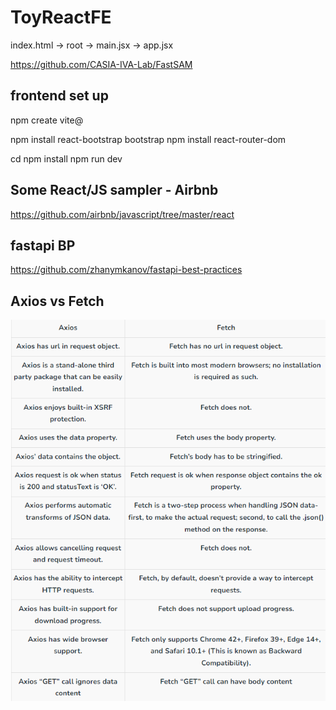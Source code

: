 # ToyReactFE


index.html -> root -> main.jsx -> app.jsx


https://github.com/CASIA-IVA-Lab/FastSAM


## frontend set up
npm create vite@<version>

npm install react-bootstrap bootstrap
npm install react-router-dom

cd <proj-dir>
npm install
npm run dev



## Some React/JS sampler - Airbnb
https://github.com/airbnb/javascript/tree/master/react
## fastapi BP

https://github.com/zhanymkanov/fastapi-best-practices



## Axios vs Fetch

![Alt text](image.png)